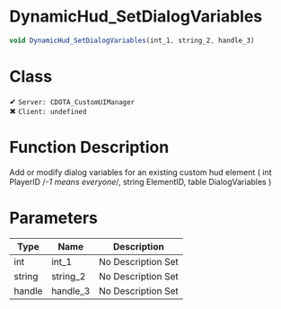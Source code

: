 # DynamicHud_SetDialogVariables
```js
void DynamicHud_SetDialogVariables(int_1, string_2, handle_3)
```
# Class
✔ `Server: CDOTA_CustomUIManager`  
✖ `Client: undefined`  

# Function Description
Add or modify dialog variables for an existing custom hud element ( int PlayerID /*-1 means everyone*/, string ElementID, table DialogVariables )
# Parameters
Type|Name|Description
--|--|--
int|int_1|No Description Set
string|string_2|No Description Set
handle|handle_3|No Description Set
